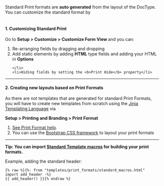 <!-- add-breadcrumbs -->
Standard Print formats are <b>auto generated</b> from the layout of the DocType. You can customize the standard format by
<br>
<br>

<h4>1. Customizing Standard Print</h4>
Go to <b>Setup &gt; Customize &gt; Customize Form View </b>and you can:
<br>
<ol>
    <li>Re-arranging fields by dragging and dropping</li>
    <li>Add static elements by adding <b>HTML</b> type fields and adding your HTML in <b>Options</b>

    </li>
    <li>Hiding fields by setting the <b>Print Hide</b> property</li>
</ol>
<hr>

<h4>2. Creating new layouts based on Print Formats</h4>

<p>As there are not templates that are generated for standard Print Formats, you will have to create new templates from scratch using the <a href="http://jinja.pocoo.org/" target="_blank">Jinja Templating Language</a> via</p>
<p><b>Setup &gt; Printing and Branding &gt; Print Format</b>

</p>
<ol>
    <li><a href="https://erpnext.com/user-guide/customize-erpnext/print-format" target="_blank">See Print Format help</a>.
        <br>
    </li>
    <li>You can use the <a href="http://getbootstrap.com" target="_blank">Bootstrap CSS framework</a> to layout your print formats
        <br>
    </li>
</ol>
<hr>
<p><b>Tip: You can import <a href="https://github.com/frappe/frappe/blob/develop/frappe/templates/print_formats/standard_macros.html" target="_blank">Standard Template macros</a> for building your print formats.</b>

</p>
<p>Example, adding the standard header:
    <br>
</p>
<pre><code>{% raw %}{%- from "templates/print_formats/standard_macros.html" import add_header -%}
{{ add_header() }}{% endraw %}
</code></pre>
